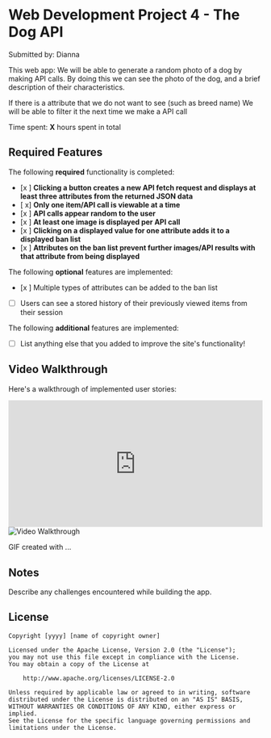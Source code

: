 # Web Development Project 4 - The Dog API

Submitted by: Dianna

This web app: 
We will be able to generate a random photo of a dog by making API calls. By doing this we can see the photo of the dog, and a brief description of their characteristics. 

If there is a attribute that we do not want to see (such as breed name) We will be able to filter it the next time we make a API call

Time spent: **X** hours spent in total

## Required Features

The following **required** functionality is completed:

- [x ] **Clicking a button creates a new API fetch request and displays at least three attributes from the returned JSON data**
- [ x] **Only one item/API call is viewable at a time**
- [x ] **API calls appear random to the user**
- [x ] **At least one image is displayed per API call**
- [x ] **Clicking on a displayed value for one attribute adds it to a displayed ban list**
- [x ] **Attributes on the ban list prevent further images/API results with that attribute from being displayed**

The following **optional** features are implemented:

- [x ] Multiple types of attributes can be added to the ban list
- [ ] Users can see a stored history of their previously viewed items from their session

The following **additional** features are implemented:

* [ ] List anything else that you added to improve the site's functionality!

## Video Walkthrough

Here's a walkthrough of implemented user stories:
<div style="position: relative; padding-bottom: 49.895833333333336%; height: 0;"><iframe src="https://www.loom.com/embed/0b5cbcebbdf346f28ddb2641d705076f?sid=dfecce04-9eda-43b6-8d74-ba8ad21b7da0" frameborder="0" webkitallowfullscreen mozallowfullscreen allowfullscreen style="position: absolute; top: 0; left: 0; width: 100%; height: 100%;"></iframe></div>

<img src='http://i.imgur.com/link/to/your/gif/file.gif' title='Video Walkthrough' width='' alt='Video Walkthrough' />

<!-- Replace this with whatever GIF tool you used! -->
GIF created with ...  
<!-- Recommended tools:
[Kap](https://getkap.co/) for macOS
[ScreenToGif](https://www.screentogif.com/) for Windows
[peek](https://github.com/phw/peek) for Linux. -->

## Notes

Describe any challenges encountered while building the app.

## License

    Copyright [yyyy] [name of copyright owner]

    Licensed under the Apache License, Version 2.0 (the "License");
    you may not use this file except in compliance with the License.
    You may obtain a copy of the License at

        http://www.apache.org/licenses/LICENSE-2.0

    Unless required by applicable law or agreed to in writing, software
    distributed under the License is distributed on an "AS IS" BASIS,
    WITHOUT WARRANTIES OR CONDITIONS OF ANY KIND, either express or implied.
    See the License for the specific language governing permissions and
    limitations under the License.
